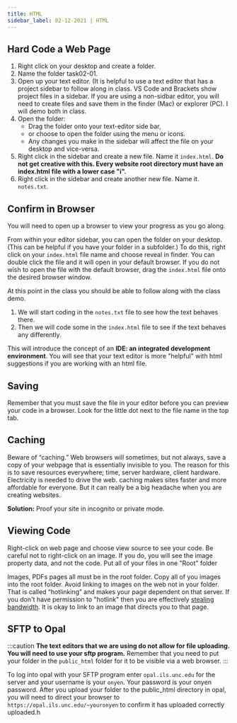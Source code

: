 ```yaml
---
title: HTML
sidebar_label: 02-12-2021 | HTML
---
```


## Hard Code a Web Page

1. Right click on your desktop and create a folder.
2. Name the folder task02-01.
3. Open up your text editor. (It is helpful to use a text editor that has a project sidebar to follow along in class. VS Code and Brackets show project files in a sidebar. If you are using a non-sidbar editor, you will need to create files and save them in the finder (Mac) or explorer (PC). I will demo both in class.
4. Open the folder:
   * Drag the folder onto your text-editor side bar,
   * or choose to open the folder using the menu or icons.
   * Any changes you make in the sidebar will affect the file on your desktop and vice-versa.
5. Right click in the sidebar and create a new file. Name it ```index.html```. **Do not get creative with this. Every website root directory must have an index.html file with a lower case "i".**
6. Right click in the sidebar and create another new file. Name it. ```notes.txt```.

## Confirm in Browser

You will need to open up a browser to view your progress as you go along.

From within your editor sidebar, you can open the folder on your desktop. (This can be helpful if you have your folder in a subfolder.) To do this, right click on your ```index.html``` file name and choose reveal in finder. You can double click the file and it will open in your default browser. If you do not wish to open the file with the default browser, drag the ```index.html``` file onto the desired browser window.

At this point in the class you should be able to follow along with the class demo.

1. We will start coding in the ```notes.txt``` file to see how the text behaves there.
2. Then we will code some in the ```index.html``` file to see if the text behaves any differently.

This will introduce the concept of an **IDE: an integrated development environment**. You will see that your text editor is more "helpful" with html suggestions if you are working with an html file.

## Saving

Remember that you must save the file in your editor before you can preview your code in a browser. Look for the little dot next to the file name in the top tab.

## Caching

Beware of “caching.” Web browsers will sometimes, but not always, save a copy of your webpage that is essentially invisible to you. The reason for this is to save resources everywhere; time, server hardware, client hardware. Electricity is needed to drive the web. caching makes sites faster and more affordable for everyone. But it can really be a big headache when you are creating websites.

**Solution:** Proof your site in incognito or private mode.

## Viewing Code

Right-click on web page and choose view source to see your code. Be careful not to right-click on an image. If you do, you will see the image property data, and not the code.
Put all of your files in one "Root" folder

Images, PDFs pages all must be in the root folder. Copy all of you images into the root folder. Avoid linking to images on the web not in your folder. That is called “hotlinking” and makes your page dependent on that server. If you don't have permission to "hotlink" then you are effectively [stealing bandwidth](https://www.keycdn.com/support/what-is-hotlinking). It is okay to link to an image that directs you to that page.

## SFTP to Opal
:::caution
**The text editors that we are using do not allow for file uploading. You will need to use your sftp program.** Remember that you need to put your folder in the ```public_html``` folder for it to be visible via a web browser.
:::

To log into opal with your SFTP program enter ```opal.ils.unc.edu``` for the server and your username is your ```onyen```. Your password is your onyen password. After you upload your folder to the public_html directory in opal, you will need to direct your browser to ```https://opal.ils.unc.edu/~youronyen``` to confirm it has uploaded correctly uploaded.h
